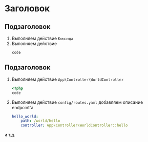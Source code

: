 # Заголовок

## Подзаголовок
1. Выполняем действие `Команда`
2. Выполняем действие
    ```gitignore
    code
    ```

## Подзаголовок

1. Выполняем действие `App\Controller\WorldController`
    ```php
    <?php
    code
    ```
2. Выполняем действие `config/routes.yaml` добавляем описание endpoint'а
    ```yaml
    hello_world:
        path: /world/hello
        controller: App\Controller\WorldController::hello
    ```
и т.д.